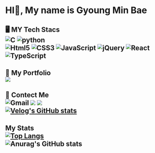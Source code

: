 # HI👋, My name is Gyoung Min Bae
## 🖥️ MY Tech Stacs<br/><img alt="C" src ="https://img.shields.io/badge/C-A8B9CC.svg?&style=flat&logo=C&logoColor=white"/> <img alt="python" src ="https://img.shields.io/badge/python-00599C.svg?&style=flat&logo=python&logoColor=white"/><br/><img alt="Html5" src ="https://img.shields.io/badge/Html5-E34F26.svg?&style=flat&logo=Html5&logoColor=white"/> <img alt="CSS3" src ="https://img.shields.io/badge/CSS3-1572B6.svg?&style=flat&logo=CSS3&logoColor=white"/> <img alt="JavaScript" src ="https://img.shields.io/badge/JavaScript-F7DF1E.svg?&style=flat&logo=JavaScript&logoColor=white"/> <img alt="jQuery" src ="https://img.shields.io/badge/jQuery-0769AD.svg?&style=flat&logo=jQuery&logoColor=white"/> <img alt="React" src ="https://img.shields.io/badge/React-61DBFB.svg?&style=flat&logo=React&logoColor=white"/> <img alt="TypeScript" src ="https://img.shields.io/badge/TypeScript-3178C6.svg?&style=flat&logo=TypeScript&logoColor=white"/> 

## 📝 My Portfolio<br/><a href="https://somber-rooster-d27.notion.site/56fcd8f0c9af417dbf2dabdc74597278" target="_blank"><img src="https://img.shields.io/badge/notion-000000?style=flat&logo=notion&logoColor=white"/></a>

## 💬 Contect Me <br/><img alt="Gmail" src ="https://img.shields.io/badge/gmbae06gmail.com-EA4335.svg?&style=flat&logo=gmail&logoColor=white"/> <a href="https://velog.io/@gmbae2006" target="_blank"><img src="https://img.shields.io/badge/velog-20C997?style=flat&logo=velog&logoColor=FFFFFF"/></a> <a href="https://www.instagram.com/gmbae06/" target="_blank"><img src="https://img.shields.io/badge/instagram-E4405F?style=flat&logo=instagram&logoColor=FFFFFF"/></a><br/> [![Velog's GitHub stats](https://velog-readme-stats.vercel.app/api?name=gmbae2006)](https://github.com/eungyeole/velog-readme-stats)

## My Stats<br/>[![Top Langs](https://github-readme-stats.vercel.app/api/top-langs/?username=Bae0203&layout=compact&theme=tokyonight)](https://github.com/Bae0203/github-readme-stats)<br/>![Anurag's GitHub stats](https://github-readme-stats.vercel.app/api?username=Bae0203&show_icons=true&theme=tokyonight)
<!--
**Bae0203/Bae0203** is a ✨ _special_ ✨ repository because its `README.md` (this file) appears on your GitHub profile.

Here are some ideas to get you started:


- 🔭 I’m currently working on ...
- 🌱 I’m currently learning ...
- 👯 I’m looking to collaborate on ...
- 🤔 I’m looking for help with ...
- 💬 Ask me about ...
- 📫 How to reach me: ...
- 😄 Pronouns: ...
- ⚡ Fun fact: ...
-->
